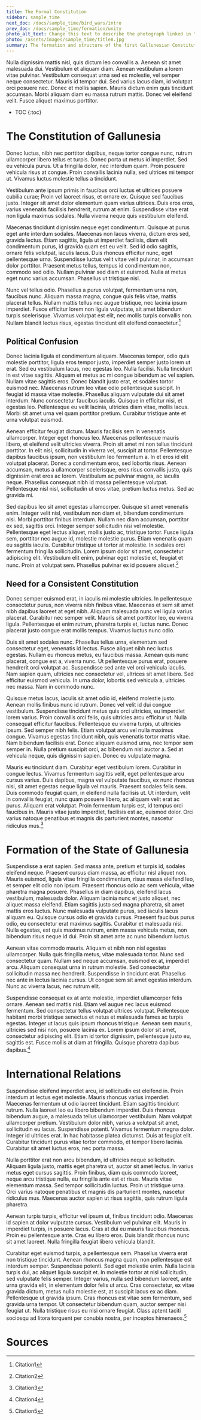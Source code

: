 ```yaml
---
title: The Formal Constitution
sidebar: sample_time
next_doc: /docs/sample_time/bird_wars/intro
prev_doc: /docs/sample_time/formation/unity
photo_alt_text: Change this text to describe the photograph linked in "photo".
photo: /assets/images/sample_time/title8.jpg
summary: The formation and structure of the first Gallunesian Constitution.
---
```


Nulla dignissim mattis nisl, quis dictum leo convallis a. Aenean sit amet malesuada dui. Vestibulum et aliquam diam. Aenean vestibulum a lorem vitae pulvinar. Vestibulum consequat urna sed ex molestie, vel semper neque consectetur. Mauris id tempor dui. Sed varius lacus diam, id volutpat orci posuere nec. Donec et mollis sapien. Mauris dictum enim quis tincidunt accumsan. Morbi aliquam diam eu massa rutrum mattis. Donec vel eleifend velit. Fusce aliquet maximus porttitor. 

* TOC
{:toc}

# The Constitution of Gallunesia

Donec luctus, nibh nec porttitor dapibus, neque tortor congue nunc, rutrum ullamcorper libero tellus et turpis. Donec porta ut metus id imperdiet. Sed eu vehicula purus. Ut a fringilla dolor, nec interdum quam. Proin posuere vehicula risus at congue. Proin convallis lacinia nulla, sed ultrices mi tempor ut. Vivamus luctus molestie tellus a tincidunt.

Vestibulum ante ipsum primis in faucibus orci luctus et ultrices posuere cubilia curae; Proin vel laoreet risus, et ornare ex. Quisque sed faucibus justo. Integer sit amet dolor elementum quam varius ultrices. Duis eros eros, varius venenatis facilisis hendrerit, rutrum at enim. Suspendisse vitae erat non ligula maximus sodales. Nulla viverra neque quis vestibulum eleifend.

Maecenas tincidunt dignissim neque eget condimentum. Quisque at purus eget ante interdum sodales. Maecenas non lacus viverra, dictum eros sed, gravida lectus. Etiam sagittis, ligula ut imperdiet facilisis, diam elit condimentum purus, id gravida quam est eu velit. Sed id odio sagittis, ornare felis volutpat, iaculis lacus. Duis rhoncus efficitur nunc, eget pellentesque urna. Suspendisse luctus velit vitae velit pulvinar, in accumsan dolor porttitor. Praesent metus tellus, tempus id condimentum non, commodo sed odio. Nullam pulvinar sed diam et euismod. Nulla at metus eget nunc varius accumsan. Phasellus ut tristique nisl.

Nunc vel tellus odio. Phasellus a purus volutpat, fermentum urna non, faucibus nunc. Aliquam massa magna, congue quis felis vitae, mattis placerat tellus. Nullam mattis tellus nec augue tristique, nec lacinia ipsum imperdiet. Fusce efficitur lorem non ligula vulputate, sit amet bibendum turpis scelerisque. Vivamus volutpat est elit, nec mollis turpis convallis non. Nullam blandit lectus risus, egestas tincidunt elit eleifend consectetur.[^1]

## Political Confusion

Donec lacinia ligula et condimentum aliquam. Maecenas tempor, odio quis molestie porttitor, ligula eros tempor justo, imperdiet semper justo lorem ut erat. Sed eu vestibulum lacus, nec egestas leo. Nulla facilisi. Nulla tincidunt in est vitae sagittis. Aliquam et metus ac mi congue bibendum ac vel sapien. Nullam vitae sagittis eros. Donec blandit justo erat, et sodales tortor euismod nec. Maecenas rutrum leo vitae odio pellentesque suscipit. In feugiat id massa vitae molestie. Phasellus aliquam vulputate dui sit amet interdum. Nunc consectetur faucibus iaculis. Quisque in efficitur nisi, et egestas leo. Pellentesque eu velit lacinia, ultricies diam vitae, mollis lacus. Morbi sit amet urna vel quam porttitor pretium. Curabitur tristique ante et urna volutpat euismod.

Aenean efficitur feugiat dictum. Mauris facilisis sem in venenatis ullamcorper. Integer eget rhoncus leo. Maecenas pellentesque mauris libero, et eleifend velit ultricies viverra. Proin sit amet mi non tellus tincidunt porttitor. In elit nisi, sollicitudin in viverra vel, suscipit at tortor. Pellentesque dapibus faucibus ipsum, non vestibulum leo fermentum a. In et eros id elit volutpat placerat. Donec a condimentum eros, sed lobortis risus. Aenean accumsan, metus a ullamcorper scelerisque, eros risus convallis justo, quis dignissim erat eros ac lorem. Vestibulum ac pulvinar magna, ac iaculis neque. Phasellus consequat nibh id massa pellentesque volutpat. Pellentesque nisl nisl, sollicitudin ut eros vitae, pretium luctus metus. Sed ac gravida mi.

Sed dapibus leo sit amet egestas ullamcorper. Quisque sit amet venenatis enim. Integer velit nisl, vestibulum non diam et, bibendum condimentum nisi. Morbi porttitor finibus interdum. Nullam nec diam accumsan, porttitor ex sed, sagittis orci. Integer semper sollicitudin nisi vel molestie. Pellentesque eget lectus aliquet, mollis justo ac, tristique tortor. Fusce ligula sem, porttitor nec augue id, molestie molestie purus. Etiam venenatis quam eu sagittis iaculis. Curabitur tristique ut tortor at molestie. In sodales orci fermentum fringilla sollicitudin. Lorem ipsum dolor sit amet, consectetur adipiscing elit. Vestibulum elit enim, pulvinar eget molestie et, feugiat et nunc. Proin at volutpat sem. Phasellus pulvinar ex id posuere aliquet.[^2]

## Need for a Consistent Constitution

Donec semper euismod erat, in iaculis mi molestie ultricies. In pellentesque consectetur purus, non viverra nibh finibus vitae. Maecenas et sem sit amet nibh dapibus laoreet at eget nibh. Aliquam malesuada nunc vel ligula varius placerat. Curabitur nec semper velit. Mauris sit amet porttitor leo, eu viverra ligula. Pellentesque et enim rutrum, pharetra turpis et, luctus nunc. Donec placerat justo congue erat mollis tempus. Vivamus luctus nunc odio.

Duis sit amet sodales nunc. Phasellus tellus urna, elementum sed consectetur eget, venenatis id lectus. Fusce aliquet nibh nec luctus egestas. Nullam eu rhoncus metus, eu faucibus massa. Aenean quis nunc placerat, congue est a, viverra nunc. Ut pellentesque purus erat, posuere hendrerit orci volutpat ac. Suspendisse sed ante vel orci vehicula iaculis. Nam sapien quam, ultricies nec consectetur vel, ultrices sit amet libero. Sed efficitur euismod vehicula. In urna dolor, lobortis sed vehicula a, ultricies nec massa. Nam in commodo nunc.

Quisque metus lacus, iaculis sit amet odio id, eleifend molestie justo. Aenean mollis finibus nunc id rutrum. Donec vel velit id dui congue vestibulum. Suspendisse tincidunt metus quis orci ultricies, eu imperdiet lorem varius. Proin convallis orci felis, quis ultricies arcu efficitur ut. Nulla consequat efficitur faucibus. Pellentesque eu viverra turpis, ut ultricies ipsum. Sed semper nibh felis. Etiam volutpat arcu vel nulla maximus congue. Vivamus egestas tincidunt nibh, quis venenatis tortor mattis vitae. Nam bibendum facilisis erat. Donec aliquam euismod urna, nec tempor sem semper in. Nulla pretium suscipit orci, ac bibendum nisl auctor a. Sed at vehicula neque, quis dignissim sapien. Donec eu vulputate magna.

Mauris eu tincidunt diam. Curabitur eget vestibulum lorem. Curabitur in congue lectus. Vivamus fermentum sagittis velit, eget pellentesque arcu cursus varius. Duis dapibus, magna vel vulputate faucibus, ex nunc rhoncus nisi, sit amet egestas neque ligula vel mauris. Praesent sodales felis sem. Duis commodo feugiat quam, in eleifend nulla facilisis ut. Ut interdum, velit in convallis feugiat, nunc quam posuere libero, ac aliquam velit erat ac purus. Aliquam erat volutpat. Proin fermentum turpis est, id tempus orci faucibus in. Mauris vitae justo imperdiet, facilisis est ac, euismod dolor. Orci varius natoque penatibus et magnis dis parturient montes, nascetur ridiculus mus.[^3]

# Formation of the State of Gallunesia

Suspendisse a erat sapien. Sed massa ante, pretium et turpis id, sodales eleifend neque. Praesent cursus diam massa, ac efficitur nisl aliquet non. Mauris euismod, ligula vitae fringilla condimentum, risus massa eleifend leo, et semper elit odio non ipsum. Praesent rhoncus odio ac sem vehicula, vitae pharetra magna posuere. Phasellus in diam dapibus, eleifend lacus vestibulum, malesuada dolor. Aliquam lacinia nunc et justo aliquet, nec aliquet massa eleifend. Etiam sagittis justo sed magna pharetra, sit amet mattis eros luctus. Nunc malesuada vulputate purus, sed iaculis lacus aliquam eu. Quisque cursus odio et gravida cursus. Praesent faucibus purus odio, eu consectetur erat maximus sagittis. Curabitur et malesuada nisi. Nulla egestas, est quis maximus rutrum, enim massa vehicula metus, non bibendum risus neque id dui. Proin sit amet ante ac nunc bibendum luctus.

Aenean vitae commodo mauris. Aliquam et nibh non nisl egestas ullamcorper. Nulla quis fringilla metus, vitae malesuada tortor. Nunc sed consectetur quam. Nullam sed neque accumsan, euismod ex at, imperdiet arcu. Aliquam consequat urna in rutrum molestie. Sed consectetur sollicitudin massa nec hendrerit. Suspendisse in tincidunt erat. Phasellus nec ante in lectus lacinia cursus. Ut congue sem sit amet egestas interdum. Nunc ac viverra lacus, nec rutrum elit.

Suspendisse consequat ex at ante molestie, imperdiet ullamcorper felis ornare. Aenean sed mattis nisl. Etiam vel augue nec lacus euismod fermentum. Sed consectetur tellus volutpat ultrices volutpat. Pellentesque habitant morbi tristique senectus et netus et malesuada fames ac turpis egestas. Integer ut lacus quis ipsum rhoncus tristique. Aenean sem mauris, ultricies sed nisi non, posuere lacinia ex. Lorem ipsum dolor sit amet, consectetur adipiscing elit. Etiam id tortor dignissim, pellentesque justo eu, sagittis est. Fusce mollis at diam at fringilla. Quisque pharetra dapibus dapibus.[^4]

# International Relations

Suspendisse eleifend imperdiet arcu, id sollicitudin est eleifend in. Proin interdum at lectus eget molestie. Mauris rhoncus varius imperdiet. Maecenas fermentum ut odio laoreet tincidunt. Etiam sagittis tincidunt rutrum. Nulla laoreet leo eu libero bibendum imperdiet. Duis rhoncus bibendum augue, a malesuada tellus ullamcorper vestibulum. Nam volutpat ullamcorper pretium. Vestibulum dolor nibh, varius a volutpat sit amet, sollicitudin eu lacus. Suspendisse potenti. Vivamus fermentum magna dolor. Integer id ultrices erat. In hac habitasse platea dictumst. Duis at feugiat elit. Curabitur tincidunt purus vitae tortor commodo, et tempor libero lacinia. Curabitur sit amet luctus eros, nec porta massa.

Nulla porttitor erat non arcu bibendum, id ultricies neque sollicitudin. Aliquam ligula justo, mattis eget pharetra ut, auctor sit amet lectus. In varius metus eget cursus sagittis. Proin finibus, diam quis commodo laoreet, neque arcu tristique nulla, eu fringilla ante est et risus. Mauris vitae elementum massa. Sed tempor sollicitudin luctus. Proin ut tristique urna. Orci varius natoque penatibus et magnis dis parturient montes, nascetur ridiculus mus. Maecenas auctor sapien ut risus sagittis, quis rutrum ligula pharetra.

Aenean turpis turpis, efficitur vel ipsum ut, finibus tincidunt odio. Maecenas id sapien at dolor vulputate cursus. Vestibulum vel pulvinar elit. Mauris in imperdiet turpis, in posuere lacus. Cras at dui eu mauris faucibus rhoncus. Proin eu pellentesque ante. Cras eu libero eros. Duis blandit rhoncus nunc sit amet laoreet. Nulla fringilla feugiat libero vehicula blandit.

Curabitur eget euismod turpis, a pellentesque sem. Phasellus viverra erat non tristique tincidunt. Aenean rhoncus magna quam, non pellentesque est interdum semper. Suspendisse potenti. Sed eget molestie enim. Nulla lacinia turpis dui, ac aliquet ligula suscipit et. In molestie tortor at nisl sollicitudin, sed vulputate felis semper. Integer varius, nulla sed bibendum laoreet, ante urna gravida elit, in elementum dolor felis ut arcu. Cras consectetur, ex vitae gravida dictum, metus nulla molestie est, at suscipit lacus ex ac diam. Pellentesque ut gravida ipsum. Cras rhoncus est vitae sem fermentum, sed gravida urna tempor. Ut consectetur bibendum quam, auctor semper nisi feugiat ut. Nulla tristique risus eu nisi ornare feugiat. Class aptent taciti sociosqu ad litora torquent per conubia nostra, per inceptos himenaeos.[^5]

# Sources

[^1]: Citation1
[^2]: Citation2
[^3]: Citation3
[^4]: Citation4
[^5]: Citation5
